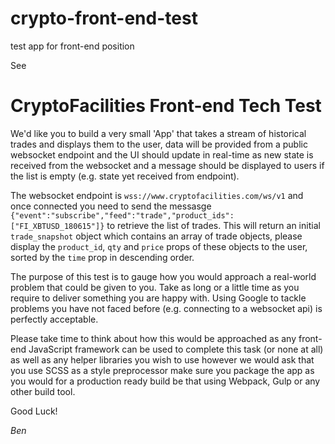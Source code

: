# crypto-front-end-test
test app for front-end position


See

# CryptoFacilities Front-end Tech Test

We'd like you to build a very small 'App' that takes a stream of historical trades and displays them to the user,
data will be provided from a public websocket endpoint and the UI should update in real-time as new state is
received from the websocket and a message should be displayed to users if the list is empty (e.g. state yet received from endpoint).

The websocket endpoint is `wss://www.cryptofacilities.com/ws/v1` and once connected you need to send the messasge
`{"event":"subscribe","feed":"trade","product_ids":["FI_XBTUSD_180615"]}` to retrieve the list of trades. This will return
an initial `trade_snapshot` object which contains an array of trade objects, please display the `product_id`, `qty` and
`price` props of these objects to the user, sorted by the `time` prop in descending order.

The purpose of this test is to gauge how you would approach a real-world problem that could be given to you. Take as
long or a little time as you require to deliver something you are happy with. Using Google to tackle problems you have not
faced before (e.g. connecting to a websocket api) is perfectly acceptable.

Please take time to think about how this would be approached as any front-end JavaScript framework can be used to
complete this task (or none at all) as well as any helper libraries you wish to use however we would ask that you use SCSS
as a style preprocessor make sure you package the app as you would for a production ready build be that using Webpack,
Gulp or any other build tool.

Good Luck!


*Ben*
